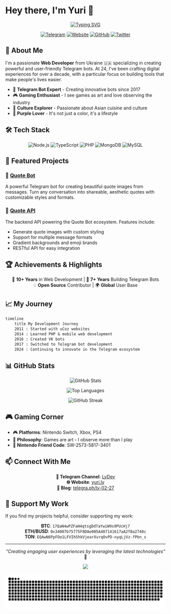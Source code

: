 # Hey there, I'm Yuri 👋

<div align="center">
  
  [![Typing SVG](https://readme-typing-svg.herokuapp.com?font=Fira+Code&size=30&pause=1000&color=9146FF&center=true&vCenter=true&width=600&lines=Telegram+Bot+Developer+🤖;Web+Developer+from+Ukraine+🇺🇦;Open+Source+Enthusiast+💜)](https://git.io/typing-svg)
  
  [![Telegram](https://img.shields.io/badge/Telegram-@LyoSU-2CA5E0?style=for-the-badge&logo=telegram&logoColor=white)](https://t.me/LyoSU)
  [![Website](https://img.shields.io/badge/Website-yuri.ly-9146FF?style=for-the-badge&logo=google-chrome&logoColor=white)](https://yuri.ly)
  [![GitHub](https://img.shields.io/badge/GitHub-LyoSU-181717?style=for-the-badge&logo=github&logoColor=white)](https://github.com/LyoSU)
  [![Twitter](https://img.shields.io/badge/Twitter-@LyoSU__-1DA1F2?style=for-the-badge&logo=twitter&logoColor=white)](https://twitter.com/LyoSU_)

</div>

## 💜 About Me

I'm a passionate **Web Developer** from Ukraine 🇺🇦 specializing in creating powerful and user-friendly Telegram bots. At 24, I've been crafting digital experiences for over a decade, with a particular focus on building tools that make people's lives easier.

- 🤖 **Telegram Bot Expert** - Creating innovative bots since 2017
- 🎮 **Gaming Enthusiast** - I see games as art and love observing the industry
- 🍜 **Culture Explorer** - Passionate about Asian cuisine and culture
- 💜 **Purple Lover** - It's not just a color, it's a lifestyle

## 🛠️ Tech Stack

<div align="center">

![Node.js](https://img.shields.io/badge/Node.js-339933?style=for-the-badge&logo=node.js&logoColor=white)
![TypeScript](https://img.shields.io/badge/TypeScript-3178C6?style=for-the-badge&logo=typescript&logoColor=white)
![PHP](https://img.shields.io/badge/PHP-777BB4?style=for-the-badge&logo=php&logoColor=white)
![MongoDB](https://img.shields.io/badge/MongoDB-47A248?style=for-the-badge&logo=mongodb&logoColor=white)
![MySQL](https://img.shields.io/badge/MySQL-4479A1?style=for-the-badge&logo=mysql&logoColor=white)

</div>

## 🚀 Featured Projects

### 📸 [Quote Bot](https://github.com/LyoSU/quote-bot)
A powerful Telegram bot for creating beautiful quote images from messages. Turn any conversation into shareable, aesthetic quotes with customizable styles and formats.

### 🔧 [Quote API](https://github.com/LyoSU/quote-api)
The backend API powering the Quote Bot ecosystem. Features include:
- Generate quote images with custom styling
- Support for multiple message formats
- Gradient backgrounds and emoji brands
- RESTful API for easy integration

## 🏆 Achievements & Highlights

<div align="center">
  
  🚀 **10+ Years** in Web Development | 🤖 **7+ Years** Building Telegram Bots  
  💡 **Open Source** Contributor | 🌍 **Global** User Base  
  
</div>

## 📈 My Journey

```mermaid
timeline
    title My Development Journey
    2011 : Started with uCoz websites
    2014 : Learned PHP & mobile web development
    2016 : Created VK bots
    2017 : Switched to Telegram bot development
    2024 : Continuing to innovate in the Telegram ecosystem
```

## 📊 GitHub Stats

<div align="center">
  
  ![GitHub Stats](https://github-readme-stats.vercel.app/api?username=LyoSU&show_icons=true&theme=midnight-purple&hide_border=true&bg_color=0D1117&title_color=9146FF&icon_color=9146FF)
  
  ![Top Languages](https://github-readme-stats.vercel.app/api/top-langs/?username=LyoSU&layout=compact&theme=midnight-purple&hide_border=true&bg_color=0D1117&title_color=9146FF)
  
  ![GitHub Streak](https://github-readme-streak-stats.herokuapp.com/?user=LyoSU&theme=midnight-purple&hide_border=true&background=0D1117&ring=9146FF&fire=9146FF&currStreakLabel=9146FF)
  
</div>

## 🎮 Gaming Corner

- 🎮 **Platforms**: Nintendo Switch, Xbox, PS4
- 🎯 **Philosophy**: Games are art - I observe more than I play
- 🎲 **Nintendo Friend Code**: SW-2573-5817-3401

## 📫 Connect With Me

<div align="center">
  
  **💬 Telegram Channel**: [LyDev](https://LyDev.t.me)  
  **🌐 Website**: [yuri.ly](https://yuri.ly)  
  **📝 Blog**: [telegra.ph/ly-02-27](https://telegra.ph/ly-02-27)
  
</div>

## 💖 Support My Work

If you find my projects helpful, consider supporting my work:

<div align="center">

**BTC**: `17QaN4wPZFaH4qtsgDdTaYwiW9s9PUcHj7`  
**ETH/BUSD**: `0x34007b75775F8DAe005A407141617aA2fBa2740c`  
**TON**: `EQAwN6PpFOo1LFVIh5hkVjearXvrqOvPD-nyqLjVz-fPbn_s`

</div>

---

<div align="center">
  
  *"Creating engaging user experiences by leveraging the latest technologies"* 💜
  
  ![](https://komarev.com/ghpvc/?username=LyoSU&color=blueviolet&style=for-the-badge)
  
  <img src="https://raw.githubusercontent.com/Platane/snk/output/github-contribution-grid-snake-dark.svg" alt="Snake animation" />
  
</div>
